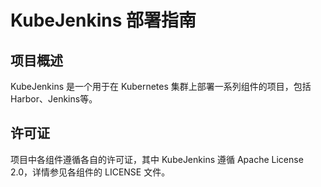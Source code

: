 # KubeJenkins 部署指南

## 项目概述
KubeJenkins 是一个用于在 Kubernetes 集群上部署一系列组件的项目，包括Harbor、Jenkins等。
 
## 许可证
项目中各组件遵循各自的许可证，其中 KubeJenkins 遵循 Apache License 2.0，详情参见各组件的 LICENSE 文件。